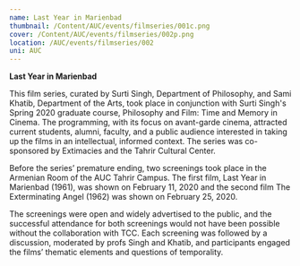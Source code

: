 ```yaml
---
name: Last Year in Marienbad
thumbnail: /Content/AUC/events/filmseries/001c.png
cover: /Content/AUC/events/filmseries/002p.png
location: /AUC/events/filmseries/002
uni: AUC
---
```


**Last Year in Marienbad**

This film series, curated by Surti Singh, Department of Philosophy, and Sami Khatib, Department of the Arts, took place in conjunction with Surti Singh's Spring 2020 graduate course, Philosophy and Film: Time and Memory in Cinema. The programming, with its focus on avant-garde cinema, attracted current students, alumni, faculty, and a public audience interested in taking up the films in an intellectual, informed context. The series was co-sponsored by Extimacies and the Tahrir Cultural Center.

Before the series’ premature ending, two screenings took place in the Armenian Room of the AUC Tahrir Campus. The first film, Last Year in Marienbad (1961), was shown on February 11, 2020 and the second film The Exterminating Angel (1962) was shown on February 25, 2020.

The screenings were open and widely advertised to the public, and the successful attendance for both screenings would not have been possible without the collaboration with TCC. Each screening was followed by a discussion, moderated by profs Singh and Khatib, and participants engaged the films’ thematic elements and questions of temporality.
